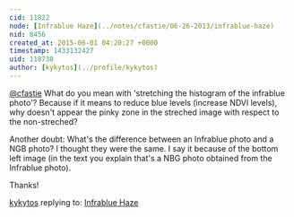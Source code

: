 ```yaml
---
cid: 11822
node: [Infrablue Haze](../notes/cfastie/06-26-2013/infrablue-haze)
nid: 8456
created_at: 2015-06-01 04:20:27 +0000
timestamp: 1433132427
uid: 118738
author: [kykytos](../profile/kykytos)
---
```


[@cfastie](/profile/cfastie) What do you mean with 'stretching the histogram of the infrablue photo'? Because if it means to reduce blue levels (increase NDVI levels), why doesn't appear the pinky zone in the streched image with respect to the non-streched?

Another doubt: What's the difference between an Infrablue photo and a NGB photo? I thought they were the same. I say it because of the bottom left image (in the text you explain that's a NBG photo obtained from the Infrablue photo).

Thanks!

[kykytos](../profile/kykytos) replying to: [Infrablue Haze](../notes/cfastie/06-26-2013/infrablue-haze)

